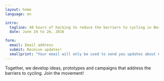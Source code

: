 ```yaml
---
layout: home
language: en

intro:
  tagline: 48 hours of hacking to reduce the barriers to cycling in Berlin
  date: June 24 to 26, 2016

form:
  email: Email address
  submit: Receive updates!
  smallprint: "Your email will only be used to send you updates about Cyclehack Berlin. We use Mailchimp to send out updates. See their <a href='http://mailchimp.com/legal/privacy/' target='_blank'>Privacy Policy</a>."
---
```


Together, we develop ideas, prototypes and campaigns that address the barriers to cycling. Join the movement!

